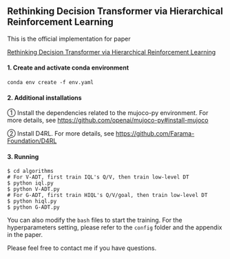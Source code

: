 ## Rethinking Decision Transformer via Hierarchical Reinforcement Learning

This is the official implementation for paper



[Rethinking Decision Transformer via Hierarchical Reinforcement Learning](https://openreview.net/forum?id=WsM4TVsZpJ)





#### 1. Create and activate conda environment

```
conda env create -f env.yaml
```

#### 2. Additional installations

① Install the dependencies related to the mujoco-py environment. For more details, see https://github.com/openai/mujoco-py#install-mujoco

② Install D4RL. For more details, see https://github.com/Farama-Foundation/D4RL

#### 3. Running

```
$ cd algorithms
# For V-ADT, first train IQL's Q/V, then train low-level DT
$ python iql.py
$ python V-ADT.py
# For G-ADT, first train HIQL's Q/V/goal, then train low-level DT
$ python hiql.py
$ python G-ADT.py
```

You can also modify the `bash` files to start the training.  For the hyperparameters setting, please refer to the `config` folder and the appendix in the paper.

Please feel free to contact me if you have questions.